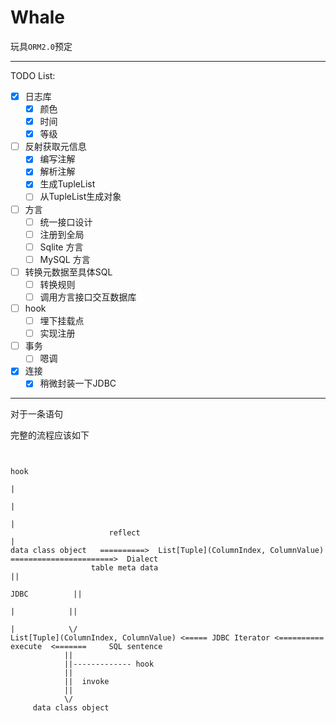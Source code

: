 # Whale

玩具`ORM2.0`预定

-------------------------

TODO List:

- [x] 日志库
    - [x] 颜色
    - [x] 时间
    - [x] 等级
- [ ] 反射获取元信息
    - [x] 编写注解
    - [x] 解析注解
    - [x] 生成TupleList
    - [ ] 从TupleList生成对象
- [ ] 方言
    - [ ] 统一接口设计
    - [ ] 注册到全局
    - [ ] Sqlite 方言
    - [ ] MySQL 方言
- [ ] 转换元数据至具体SQL
    - [ ] 转换规则
    - [ ] 调用方言接口交互数据库
- [ ] hook
    - [ ] 埋下挂载点
    - [ ] 实现注册
- [ ] 事务
    - [ ] 嗯调
- [x] 连接
    - [x] 稍微封装一下JDBC

-----------------------------
对于一条语句

完整的流程应该如下

```text
       
                                                                               hook
                                                                                |
                                                                                |
                                                                                |
                      reflect                                                   |
data class object   ==========>  List[Tuple](ColumnIndex, ColumnValue) =======================>  Dialect
                  table meta data                                                                  ||
                                                                                     JDBC          ||
                                                                                      |            ||
                                                                                      |            \/
List[Tuple](ColumnIndex, ColumnValue) <===== JDBC Iterator <==========   execute  <=======     SQL sentence
            ||
            ||------------- hook
            ||  
            ||  invoke
            ||
            \/
     data class object



```